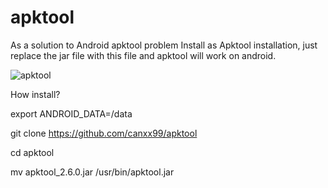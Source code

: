 # apktool
As a solution to Android apktool problem
Install as Apktool installation, just replace the jar file with this file and apktool will work on android.

![apktool](https://i.hizliresim.com/dzgJVV.jpg)

How install?

export ANDROID_DATA=/data

git clone https://github.com/canxx99/apktool

cd apktool

mv apktool_2.6.0.jar /usr/bin/apktool.jar
